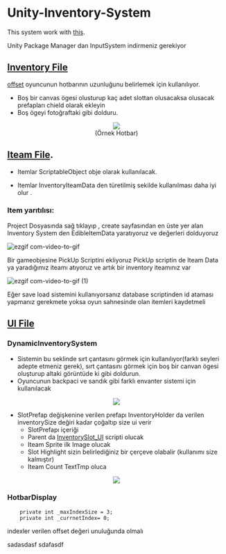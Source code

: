 # Unity-Inventory-System

This system work with [this](https://github.com/Egecekic/Game-Save-Load-System).

Unity Package Manager dan InputSystem indirmeniz gerekiyor

[Inventory File](https://github.com/Egecekic/Unity-Inventory-System/tree/main/Inventory)
-------------------
[offset](https://github.com/Egecekic/Unity-Inventory-System/blob/main/Inventory/Inventory%20Holder.cs) oyuncunun hotbarının uzunluğunu belirlemek için kullanılıyor.
- Boş bir canvas ögesi olusturup kaç adet slottan olusacaksa olusacak prefapları chield olarak ekleyin
- Boş ögeyi fotoğraftaki gibi dolduru.

<p align="center">
  <img  src="https://user-images.githubusercontent.com/45740020/229564434-49d75e19-ce33-4e5e-8ef4-1b94949e3381.png">
  <br>
  (Örnek Hotbar)
</p>

[Iteam File](https://github.com/Egecekic/Unity-Inventory-System/tree/main/Iteam).
-------------------
- Itemlar ScriptableObject obje olarak kullanılacak.

- Itemlar InventoryIteamData den türetilmiş sekilde kullanılması daha iyi olur .

### Item yarıtılısı:
Project Dosyasında sağ tıklayıp , create sayfasından en üste yer alan Inventory System den EdibleItemData yaratıyoruz ve değerleri dolduyoruz

   ![ezgif com-video-to-gif](https://user-images.githubusercontent.com/45740020/229563005-3f021f72-ebbf-463c-b325-9bf12e833188.gif)

Bir gameobjesine PickUp Scriptini ekliyoruz PickUp scriptin de Iteam Data ya yaradığımız iteamı atıyoruz ve artık bir inventory iteamınız var

![ezgif com-video-to-gif (1)](https://user-images.githubusercontent.com/45740020/229563412-fe1c9038-7cb8-4ef5-b748-2deb58f5dcd4.gif)

Eğer save load sistemini kullanıyorsanız database scriptinden id ataması yapmanız gerekmete yoksa oyun sahnesinde olan itemleri kaydetmeli

[UI File](https://github.com/Egecekic/Unity-Inventory-System/tree/main/UI)
-------------------

### DynamicInventorySystem 
- Sistemin bu seklinde sırt çantasını görmek için kullanılıyor(farklı seyleri adepte etmeniz gerek), sırt çantasını görmek için boş bir canvan ögesi oluşturup altaki görüntüde ki gibi doldurun.
- Oyuncunun backpaci ve sandık gibi farklı envanter sistemi için kullanılacak
<p align="center">
  <img  src="https://user-images.githubusercontent.com/45740020/229568607-b133a3cf-6b53-41c2-bf5e-2ee71fef3987.png">
</p>

- SlotPrefap değişkenine verilen prefapı InventoryHolder da verilen inventorySize değiri kadar çoğaltıp size ui verir
  - SlotPrefapı içeriği
   - Parent da [InventorySlot_UI](https://github.com/Egecekic/Unity-Inventory-System/blob/main/UI/InventorySlot_UI.cs) scripti olucak 
   - Iteam Sprite ilk Image olucak
   - Slot Highlight sizin belirlediğiniz bir çerçeve olabalir (kullanımı size kalmıştır)
   - Iteam Count TextTmp oluca


<p align="center">
  <img  src="https://user-images.githubusercontent.com/45740020/229564997-762b7c31-1d8c-49b2-9b9d-d7b5489a7130.png">
</p>


### HotbarDisplay

```
    private int _maxIndexSize = 3;
    private int _currnetIndex= 0;
```
indexler verilen offset değeri unuluğunda olmalı

sadasdasf
sdafasdf
